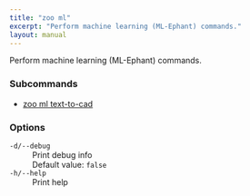 ```yaml
---
title: "zoo ml"
excerpt: "Perform machine learning (ML-Ephant) commands."
layout: manual
---
```


Perform machine learning (ML-Ephant) commands.

### Subcommands

* [zoo ml text-to-cad](./zoo_ml_text-to-cad)

### Options

<dl class="flags">
   <dt><code>-d/--debug</code></dt>
   <dd>Print debug info<br/>Default value: <code>false</code></dd>

   <dt><code>-h/--help</code></dt>
   <dd>Print help</dd>
</dl>

